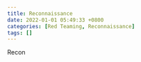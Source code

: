```yaml
---
title: Reconnaissance
date: 2022-01-01 05:49:33 +0800
categories: [Red Teaming, Reconnaissance]
tags: []  
---
```


Recon
